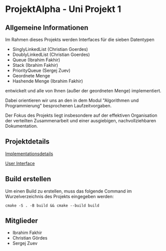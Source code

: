 # ProjektAlpha - Uni Projekt 1

## Allgemeine Informationen

Im Rahmen dieses Projekts werden Interfaces für die sieben Datentypen
- SinglyLinkedList (Christian Goerdes)
- DoublyLinkedList (Christian Goerdes)
- Queue (Ibrahim Fakhir)
- Stack (Ibrahim Fakhir)
- PriorityQueue (Sergej Zuev)
- Geordnete Menge
- Hashende Menge (Ibrahim Fakhir)

entwickelt und alle von Ihnen (außer der geordneten Menge) implementiert.

Dabei orientieren wir uns an den in dem Modul "Algorithmen und Programmierung" besprochenen Laufzeitvorgaben.

Der Fokus des Projekts liegt insbesondere auf der effektiven Organisation der verteilten Zusammenarbeit und einer ausgiebigen, nachvollziehbaren Dokumentation.

## Projektdetails
[Implementationsdetails](https://github.com/christiangoerdes/Data-Structures/blob/455109cf6dd59d07719a35a3ad0e17d084f88075/docs/Implementation%20Details/implementatio_details.drawio.png)

[User Interface](https://gitlab.informatik.uni-bonn.de/xx_best_oose_group_xx/projektalpha/-/blob/975b5fd697bb38c59834822729821c3d9948a18d/docs/User%20Interface/user_interface.drawio.png)

## Build erstellen
Um einen Build zu erstellen, muss das folgende Command im Wurzelverzeichnis des Projekts eingegeben werden:
    
    cmake -S . -B build && cmake --build build

## Mitglieder
- Ibrahim Fakhir
- Christian Gördes
- Sergej Zuev
